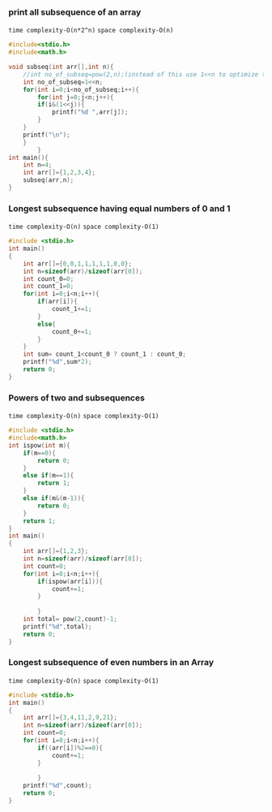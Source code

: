 ### print all subsequence of an array
``time complexity-O(n*2^n)``
``space complexity-O(n)``
```c
#include<stdio.h>
#include<math.h>

void subseq(int arr[],int n){
    //int no_of_subseq=pow(2,n);(instead of this use 1<<n to optimize the code)
    int no_of_subseq=1<<n;
    for(int i=0;i<no_of_subseq;i++){
        for(int j=0;j<n;j++){
        if(i&(1<<j)){
            printf("%d ",arr[j]);
        }
    }
    printf("\n");
    }
        }
int main(){
    int n=4;
    int arr[]={1,2,3,4};
    subseq(arr,n);
}
```
### Longest subsequence having equal numbers of 0 and 1
``time complexity-O(n)``
``space complexity-O(1)``
```c
#include <stdio.h>
int main()
{
    int arr[]={0,0,1,1,1,1,1,0,0};
    int n=sizeof(arr)/sizeof(arr[0]);
    int count_0=0;
    int count_1=0;
    for(int i=0;i<n;i++){
        if(arr[i]){
            count_1+=1;
        }
        else{
            count_0+=1;
        }
    }
    int sum= count_1<count_0 ? count_1 : count_0;
    printf("%d",sum*2);
    return 0;
}
```
### Powers of two and subsequences
``time complexity-O(n)``
``space complexity-O(1)``
```c
#include <stdio.h>
#include<math.h>
int ispow(int m){
    if(m==0){
        return 0;
    }
    else if(m==1){
        return 1;
    }
    else if(m&(m-1)){
        return 0;
    }
    return 1;
}
int main()
{
    int arr[]={1,2,3};
    int n=sizeof(arr)/sizeof(arr[0]);
    int count=0;
    for(int i=0;i<n;i++){
        if(ispow(arr[i])){
            count+=1;
        }
        
        }
    int total= pow(2,count)-1;
    printf("%d",total);
    return 0;
}
```
### Longest subsequence of even numbers in an Array
``time complexity-O(n)``
``space complexity-O(1)``
```c
#include <stdio.h>
int main()
{
    int arr[]={3,4,11,2,9,21};
    int n=sizeof(arr)/sizeof(arr[0]);
    int count=0;
    for(int i=0;i<n;i++){
        if((arr[i])%2==0){
            count+=1;
        }
        
        }
    printf("%d",count);
    return 0;
}
```
